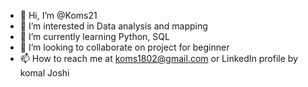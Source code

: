 - 👋 Hi, I’m @Koms21
- 👀 I’m interested in Data analysis and mapping 
- 🌱 I’m currently learning Python, SQL 
- 💞️ I’m looking to collaborate on project for beginner
- 📫 How to reach me at koms1802@gmail.com or LinkedIn profile by komal Joshi 

